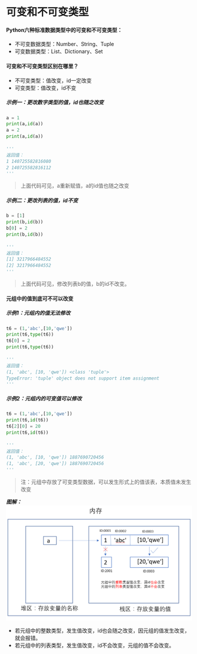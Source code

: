 # 可变和不可变类型
#### Python六种标准数据类型中的可变和不可变类型：

-  不可变数据类型：Number、String、Tuple
-  可变数据类型：List、Dictionary、Set

#### 可变和不可变类型区别在哪里？

- 不可变类型：值改变，id一定改变
- 可变类型：值改变，id不变

##### 示例一：更改数字类型的值，id也随之改变

```python
a = 1
print(a,id(a))
a = 2
print(a,id(a))

'''
返回值：
1 140725582816080
2 140725582816112
'''
```

> 上面代码可见，a重新赋值，a的id值也随之改变

##### 示例二：更改列表的值，id不变

```py
b = [1]
print(b,id(b))
b[0] = 2
print(b,id(b))

'''
返回值：
[1] 3217966484552
[2] 3217966484552
'''
```

> 上面代码可见，修改列表b的值，b的id不改变。

#### 元组中的值到底可不可以改变

##### 示例1：元组内的值无法修改

```python
t6 = (1,'abc',[10,'qwe'])
print(t6,type(t6))
t6[0] = 2
print(t6,type(t6))

'''
返回值：
(1, 'abc', [10, 'qwe']) <class 'tuple'>
TypeError: 'tuple' object does not support item assignment
'''
```

##### 示例2：元组内的可变值可以修改

```python
t6 = (1,'abc',[10,'qwe'])
print(t6,id(t6))
t6[2][0] = 20
print(t6,id(t6))

'''
返回值：
(1, 'abc', [10, 'qwe']) 1887690720456
(1, 'abc', [20, 'qwe']) 1887690720456
'''
```

> 注：元组中存放了可变类型数据，可以发生形式上的值该表，本质值未发生改变

***图解：***
![image](./images/1.png)  

- 若元组中的整数类型，发生值改变，id也会随之改变，因元组的值发生改变，就会报错。
- 若元组中的列表类型，发生值改变，id不会改变，元组的值不会改变。

